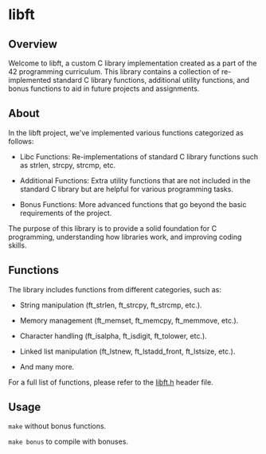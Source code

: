 # libft
## Overview
Welcome to libft, a custom C library implementation created as a part of the 42 programming curriculum. This library contains a collection of re-implemented standard C library functions, additional utility functions, and bonus functions to aid in future projects and assignments.

## About

In the libft project, we've implemented various functions categorized as follows:

- Libc Functions: Re-implementations of standard C library functions such as strlen, strcpy, strcmp, etc.

- Additional Functions: Extra utility functions that are not included in the standard C library but are helpful for various programming tasks.
 
- Bonus Functions: More advanced functions that go beyond the basic requirements of the project.

The purpose of this library is to provide a solid foundation for C programming, understanding how libraries work, and improving coding skills.

## Functions

The library includes functions from different categories, such as:

- String manipulation (ft_strlen, ft_strcpy, ft_strcmp, etc.).
  
- Memory management (ft_memset, ft_memcpy, ft_memmove, etc.).
  
- Character handling (ft_isalpha, ft_isdigit, ft_tolower, etc.).
  
- Linked list manipulation (ft_lstnew, ft_lstadd_front, ft_lstsize, etc.).
  
- And many more.
  
For a full list of functions, please refer to the [libft.h](libft.h) header file.

## Usage

``make`` without bonus functions.

``make bonus`` to compile with bonuses.
